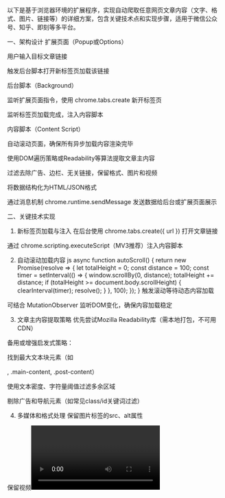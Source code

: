 以下是基于浏览器环境的扩展程序，实现自动爬取任意网页文章内容（文字、格式、图片、链接等）的详细方案，包含关键技术点和实现步骤，适用于微信公众号、知乎、即刻等多平台。

一、架构设计
扩展页面（Popup或Options）

用户输入目标文章链接

触发后台脚本打开新标签页加载该链接

后台脚本（Background）

监听扩展页面指令，使用 chrome.tabs.create 新开标签页

监听标签页加载完成，注入内容脚本

内容脚本（Content Script）

自动滚动页面，确保所有异步加载内容渲染完毕

使用DOM遍历策略或Readability等算法提取文章主内容

过滤去除广告、边栏、无关链接，保留格式、图片和视频

将数据结构化为HTML/JSON格式

通过消息机制 chrome.runtime.sendMessage 发送数据给后台或扩展页面展示

二、关键技术实现
1. 新标签页加载与注入
在后台使用 chrome.tabs.create({ url }) 打开文章链接

通过 chrome.scripting.executeScript（MV3推荐）注入内容脚本

2. 自动滚动加载内容
js
async function autoScroll() {
    return new Promise(resolve => {
        let totalHeight = 0;
        const distance = 100;
        const timer = setInterval(() => {
            window.scrollBy(0, distance);
            totalHeight += distance;
            if (totalHeight >= document.body.scrollHeight) {
                clearInterval(timer);
                resolve();
            }
        }, 100);
    });
}
触发滚动等待动态内容加载

可结合 MutationObserver 监听DOM变化，确保内容加载稳定

3. 文章主内容提取策略
优先尝试Mozilla Readability库（需本地打包，不可用CDN）

备用或增强启发式策略：

找到最大文本块元素（如<article>, .main-content, .post-content）

使用文本密度、字符量阈值过滤多余区域

剔除广告和导航元素（如常见class/id关键词过滤）

4. 多媒体和格式处理
保留图片<img>标签的src、alt属性

保留视频<video>和嵌入<iframe>标签

保持HTML结构，兼顾文章原有格式（段落<p>、标题<h1>~<h6>、链接<a>）

5. 结果传递与展示
内容脚本通过 chrome.runtime.sendMessage 将结构化数据（HTML字符串或JSON）发回扩展页面

扩展页面使用iframe或富文本编辑器展示完整内容

支持导出为Markdown、HTML或纯文本格式（可选）

三、权限与配置
manifest.json中声明必要权限：

json
"permissions": [
  "tabs",
  "scripting",
  "storage"
],
"host_permissions": [
  "<all_urls>"
]
避免权限过大，必要时细化目标域名

四、优化建议
对自动滚动做节流和异常检测，避免长时间无效滚动

对不同平台建立定制化内容选择器

可考虑离线缓存文章内容，便利离线阅读

增加“阅读模式”切换，优化展示效果

结合用户反馈调整过滤规则，提升体验

五、示范代码框架（简化版）
js
// background.js
chrome.runtime.onMessage.addListener((msg, sender) => {
  if (msg.action === 'openAndExtract') {
    chrome.tabs.create({ url: msg.url }, tab => {
      chrome.scripting.executeScript({
        target: { tabId: tab.id },
        files: ['contentScript.js']
      });
    });
  }
});

// contentScript.js
(async () => {
  await autoScroll();
  const article = new Readability(document.cloneNode(true)).parse();
  chrome.runtime.sendMessage({ action: 'extractedContent', data: article });
})();

async function autoScroll() {
  return new Promise(resolve => {
    let totalHeight = 0;
    const distance = 100;
    const timer = setInterval(() => {
      window.scrollBy(0, distance);
      totalHeight += distance;
      if (totalHeight >= document.body.scrollHeight) {
        clearInterval(timer);
        resolve();
      }
    }, 100);
  });
}
总结：本方案利用浏览器扩展的内容脚本优势，通过自动滚动+主内容算法+DOM过滤实现高效通用的文章爬取，兼具稳定性和易维护性，符合扩展开发最佳实践，能满足多平台复杂页面场景。若需要可以提供更完整的代码实现细节。

